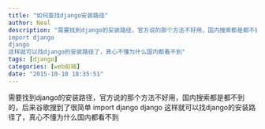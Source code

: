 ```yaml
---
title: "如何查找django安装路径"
author: Neal
description: "需要找到django的安装路径，官方说的那个方法不好用，国内搜索都是都不到的，后来谷歌搜到了很简单 
import django 
django 
这样就可以找django的安装路径了，真心不懂为什么国内都看不到"
tags: [django]
categories: [web前端]
date: "2015-10-10 18:35:51"
---
```

需要找到django的安装路径，官方说的那个方法不好用，国内搜索都是都不到的，后来谷歌搜到了很简单
import django
django
这样就可以找django的安装路径了，真心不懂为什么国内都看不到